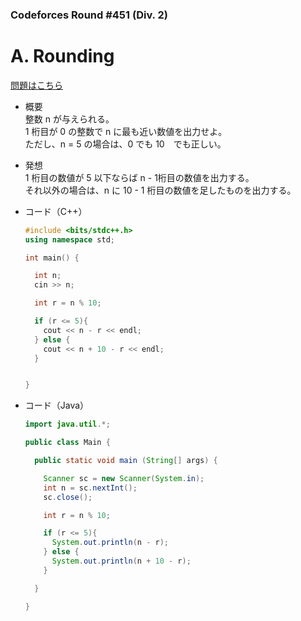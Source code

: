 ### Codeforces Round #451 (Div. 2)

# A. Rounding

  [問題はこちら](https://codeforces.com/problemset/problem/898/A)
  
- 概要<br>
  整数 n が与えられる。<br>
  1 桁目が 0 の整数で n に最も近い数値を出力せよ。<br>
  ただし、n = 5 の場合は、0 でも 10　でも正しい。
  
- 発想<br>
  1 桁目の数値が 5 以下ならば n - 1桁目の数値を出力する。<br>
  それ以外の場合は、n に 10 - 1 桁目の数値を足したものを出力する。
  
  
- コード（C++）

  ```cpp
  #include <bits/stdc++.h>
  using namespace std;

  int main() {

    int n;
    cin >> n;

    int r = n % 10;

    if (r <= 5){
      cout << n - r << endl;
    } else {
      cout << n + 10 - r << endl;
    }


  }
  ```
  
- コード（Java）

  ```java
  import java.util.*;

  public class Main {

    public static void main (String[] args) {

      Scanner sc = new Scanner(System.in);
      int n = sc.nextInt();
      sc.close();

      int r = n % 10;

      if (r <= 5){
        System.out.println(n - r);
      } else {
        System.out.println(n + 10 - r);
      }

    }

  }
  ```
    